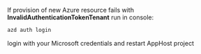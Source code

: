 If provision of new Azure resource fails with **InvalidAuthenticationTokenTenant** run in console:
```bash
azd auth login
```
login with your Microsoft credentials and restart AppHost project